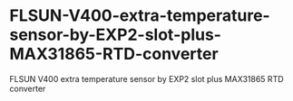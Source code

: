 # FLSUN-V400-extra-temperature-sensor-by-EXP2-slot-plus-MAX31865-RTD-converter
FLSUN V400 extra temperature sensor by EXP2 slot plus MAX31865 RTD converter
